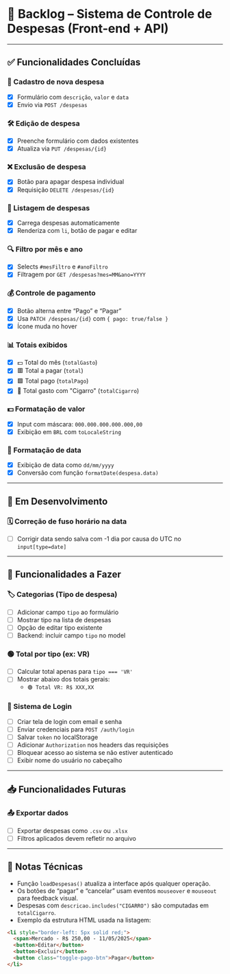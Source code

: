 # 📘 Backlog – Sistema de Controle de Despesas (Front-end + API)


---

## ✅ Funcionalidades Concluídas

### 📝 Cadastro de nova despesa
- [x] Formulário com `descrição`, `valor` e `data`
- [x] Envio via `POST /despesas`

### 🛠 Edição de despesa
- [x] Preenche formulário com dados existentes
- [x] Atualiza via `PUT /despesas/{id}`

### ❌ Exclusão de despesa
- [x] Botão para apagar despesa individual
- [x] Requisição `DELETE /despesas/{id}`

### 📄 Listagem de despesas
- [x] Carrega despesas automaticamente
- [x] Renderiza com `li`, botão de pagar e editar

### 🔍 Filtro por mês e ano
- [x] Selects `#mesFiltro` e `#anoFiltro`
- [x] Filtragem por `GET /despesas?mes=MM&ano=YYYY`

### 💰 Controle de pagamento
- [x] Botão alterna entre “Pago” e “Pagar”
- [x] Usa `PATCH /despesas/{id}` com `{ pago: true/false }`
- [x] Ícone muda no hover

### 📊 Totais exibidos
- [x] 💵 Total do mês (`totalGasto`)
- [x] 🟥 Total a pagar (`total`)
- [x] 🟩 Total pago (`totalPago`)
- [x] 🚬 Total gasto com "Cigarro" (`totalCigarro`)

### 💵 Formatação de valor
- [x] Input com máscara: `000.000.000.000.000,00`
- [x] Exibição em `BRL` com `toLocaleString`

### 📅 Formatação de data
- [x] Exibição de data como `dd/mm/yyyy`
- [x] Conversão com função `formatDate(despesa.data)`

---

## 🔧 Em Desenvolvimento

### 🗓 Correção de fuso horário na data
- [ ] Corrigir data sendo salva com -1 dia por causa do UTC no `input[type=date]`

---

## 🧩 Funcionalidades a Fazer

### 🏷 Categorias (Tipo de despesa)
- [ ] Adicionar campo `tipo` ao formulário
- [ ] Mostrar tipo na lista de despesas
- [ ] Opção de editar tipo existente
- [ ] Backend: incluir campo `tipo` no model

### 🟢 Total por tipo (ex: VR)
- [ ] Calcular total apenas para `tipo === 'VR'`
- [ ] Mostrar abaixo dos totais gerais:
  - `🟢 Total VR: R$ XXX,XX`

### 🔐 Sistema de Login
- [ ] Criar tela de login com email e senha
- [ ] Enviar credenciais para `POST /auth/login`
- [ ] Salvar `token` no localStorage
- [ ] Adicionar `Authorization` nos headers das requisições
- [ ] Bloquear acesso ao sistema se não estiver autenticado
- [ ] Exibir nome do usuário no cabeçalho

---

## 📥 Funcionalidades Futuras

### 📤 Exportar dados
- [ ] Exportar despesas como `.csv` ou `.xlsx`
- [ ] Filtros aplicados devem refletir no arquivo

---

## 🧠 Notas Técnicas

- Função `loadDespesas()` atualiza a interface após qualquer operação.
- Os botões de “pagar” e “cancelar” usam eventos `mouseover` e `mouseout` para feedback visual.
- Despesas com `descricao.includes("CIGARRO")` são computadas em `totalCigarro`.
- Exemplo da estrutura HTML usada na listagem:

```html
<li style="border-left: 5px solid red;">
  <span>Mercado - R$ 250,00 - 11/05/2025</span>
  <button>Editar</button>
  <button>Excluir</button>
  <button class="toggle-pago-btn">Pagar</button>
</li>
